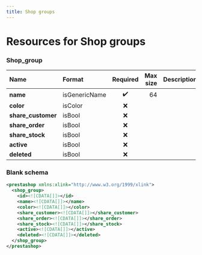```yaml
---
title: Shop groups
---
```


# Resources for Shop groups

### Shop_group

|        Name        |    Format     | Required | Max size | Description |
| :----------------- | :------------ | :------: | -------: | :---------- |
| **name**           | isGenericName | ✔️       | 64       |             |
| **color**          | isColor       | ❌        |          |             |
| **share_customer** | isBool        | ❌        |          |             |
| **share_order**    | isBool        | ❌        |          |             |
| **share_stock**    | isBool        | ❌        |          |             |
| **active**         | isBool        | ❌        |          |             |
| **deleted**        | isBool        | ❌        |          |             |


### Blank schema

```xml
<prestashop xmlns:xlink="http://www.w3.org/1999/xlink">
  <shop_group>
    <id><![CDATA[]]></id>
    <name><![CDATA[]]></name>
    <color><![CDATA[]]></color>
    <share_customer><![CDATA[]]></share_customer>
    <share_order><![CDATA[]]></share_order>
    <share_stock><![CDATA[]]></share_stock>
    <active><![CDATA[]]></active>
    <deleted><![CDATA[]]></deleted>
  </shop_group>
</prestashop>
```

